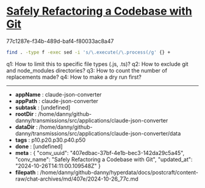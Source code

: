 # [Safely Refactoring a Codebase with Git](https://claude.ai/chat/407edbac-37bf-4e1b-bec3-142da29c5a45)

77c1287e-f34b-489d-baf4-f80033ac8a47

 ```bash
find . -type f -exec sed -i 's/\.execute(/\.process(/g' {} +
```

q1: How to limit this to specific file types (.js, .ts)?
q2: How to exclude git and node_modules directories?
q3: How to count the number of replacements made?
q4: How to make a dry run first?

---

* **appName** : claude-json-converter
* **appPath** : claude-json-converter
* **subtask** : [undefined]
* **rootDir** : /home/danny/github-danny/transmissions/src/applications/claude-json-converter
* **dataDir** : /home/danny/github-danny/transmissions/src/applications/claude-json-converter/data
* **tags** : p10.p20.p30.p40.p50
* **done** : [undefined]
* **meta** : {
  "conv_uuid": "407edbac-37bf-4e1b-bec3-142da29c5a45",
  "conv_name": "Safely Refactoring a Codebase with Git",
  "updated_at": "2024-10-26T14:11:00.109548Z"
}
* **filepath** : /home/danny/github-danny/hyperdata/docs/postcraft/content-raw/chat-archives/md/407e/2024-10-26_77c.md